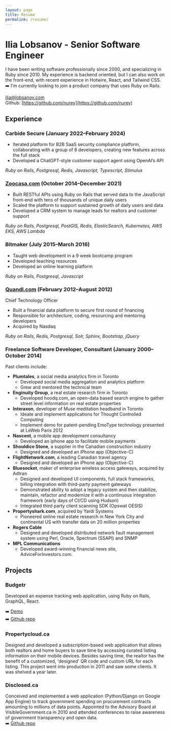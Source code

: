 ```yaml
---
layout: page
title: Resume
permalink: /resume/
---
```



# Ilia Lobsanov - Senior Software Engineer

I have been writing software professionally since 2000, and specializing in Ruby since 2010. 
My experience is backend oriented, but I can also work on the front-end, with recent experience in Hotwire, React, and Tailwind CSS.  
➡️ I'm currently looking to join a product company that uses Ruby on Rails.

[ilia@lobsanov.com](mailto:ilia@lobsanov.com)  
Github: [https://github.com/nurey](https://github.com/nurey)

## Experience

### Carbide Secure (January 2022–February 2024)

- Iterated platform for B2B SaaS security compliance platform, collaborating with a group of 8 developers, creating new features across the full stack
- Developed a ChatGPT-style customer support agent using OpenAI’s API

_Ruby on Rails, Postgresql, Redis, Javascript, Typescript, Stimulus_

### [Zoocasa.com](https://www.zoocasa.com) (October 2014–December 2021)

- Built RESTful APIs using Ruby on Rails that served data to the JavaScript front-end with tens of thousands of unique daily users
- Scaled the platform to support sustained growth of daily users and data
- Developed a CRM system to manage leads for realtors and customer support

_Ruby on Rails, Postgresql, PostGIS, Redis, ElasticSearch, Kubernetes, AWS EKS, AWS Lambda_

### Bitmaker (July 2015–March 2016)

- Taught web development in a 9 week bootcamp program
- Developed teaching resources
- Developed an online learning platform

_Ruby on Rails, Postgresql, Javascript_

### [Quandl.com](https://www.quandl.com) (February 2012–August 2012)
Chief Technology Officer 

- Built a financial data platform to secure first round of financing 
- Responsible for architecture, coding, resourcing and mentoring developers
- Acquired by Nasdaq

_Ruby on Rails, Redis, Postgresql, Solr, Sphinx, Bootstrap, jQuery_

### Freelance Software Developer, Consultant (January 2000–October 2014)

Past clients include:

- __Plumtales__, a social media analytics firm in Toronto
    - Developed social media aggregation and analytics platform 
    - Grew and mentored the technical team
- __Enginuity Group__, a real estate research firm in Toronto
    - Developed hoodq.com, an open-data based search engine to gather street level information on real estate properties
- __Interaxon__, developer of Muse meditation headband in Toronto
    - Ideate and implement applications for Thought Controlled Computing
    - Implement demo for patent-pending EmoType technology presented at LeWeb Paris 2012
- __Nascent__, a mobile app development consultancy
    - Developed an iphone app to facilitate mobile payments
- __Shouldice Stone__, a supplier in the Canadian construction industry
    - Designed and developed an iPhone app (Objective-C)
- __FlightNetwork.com__, a leading Canadian travel agency
    - Designed and developed an iPhone app (Objective-C)
- __Bluesocket__, maker of enterprise wireless access gateways, acquired by Adtran
    - Designed and developed UI components, full stack frameworks, billing integration with third-party payment gateways
    - Demonstrated ability to adopt a legacy system and then stabilize, maintain, refactor and modernize it with a continuous integration framework (early days of CI/CD using Hudson)
    - Integrated third party client scanning SDK (Opswat OESIS)
- __Propertyshark.com__, acquired by Yardi Systems
    - Pioneered online real estate research in New York City and continental US with transfer data on 20 million properties 
- __Rogers Cable__
    - Designed and developed distributed network fault management system using Perl, Oracle, Spectrum (SSAPI) and SNMP
- __MPL Communications__
    - Developed award-winning financial news site, AdviceForInvestors.com. 

## Projects

### Budgetr

Developed an expense tracking web application, using Ruby on Rails, GraphQL, React.

➡️ [Demo](https://budgetr-app.nurey.com)  
➡️ [Github repo](https://github.com/nurey/banking)

### Propertycloud.ca

Designed and developed a subscription-based web application that allows both realtors and home buyers to save time by accessing curated listing information on their mobile devices. Besides saving time, the realtor has the benefit of a customized, 'designed' QR code and custom URL for each listing. This project went into production in 2011 and saw some clients. It was shelved a year later.

### Disclosed.ca

Conceived and implemented a web application (Python/Django on Google App Engine) to track government spending on procurement contracts amounting to millions of data points. 
Appointed to the Advisory Board at VisibleGovernment.ca in 2010 and attended conferences to raise awareness of government transparency and open data.  
➡️ [Github repo](https://github.com/nurey/disclosed)
